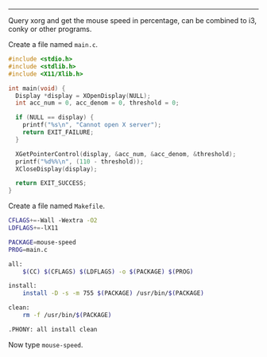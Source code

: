 
---

Query xorg and get the mouse speed in percentage, can be combined to i3, conky or other programs.

Create a file named `main.c`.

```c
#include <stdio.h>
#include <stdlib.h>
#include <X11/Xlib.h>

int main(void) {
  Display *display = XOpenDisplay(NULL);
  int acc_num = 0, acc_denom = 0, threshold = 0;

  if (NULL == display) {
    printf("%s\n", "Cannot open X server");
    return EXIT_FAILURE;
  }

  XGetPointerControl(display, &acc_num, &acc_denom, &threshold);
  printf("%d%%\n", (110 - threshold));
  XCloseDisplay(display);

  return EXIT_SUCCESS;
}
```

Create a file named `Makefile`.

```bash
CFLAGS+=-Wall -Wextra -O2
LDFLAGS+=-lX11

PACKAGE=mouse-speed
PROG=main.c

all:
	$(CC) $(CFLAGS) $(LDFLAGS) -o $(PACKAGE) $(PROG)

install: 
	install -D -s -m 755 $(PACKAGE) /usr/bin/$(PACKAGE)

clean:
	rm -f /usr/bin/$(PACKAGE)

.PHONY: all install clean
```

Now type `mouse-speed`.